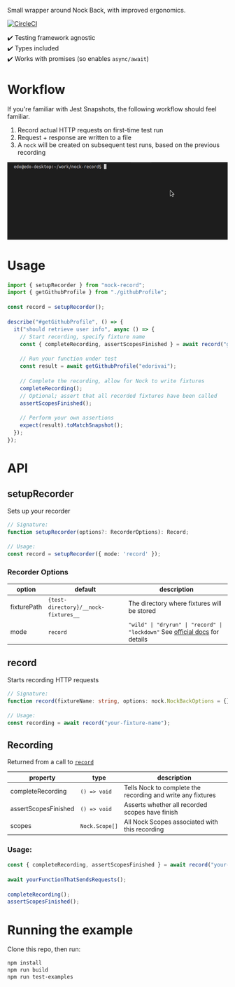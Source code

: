 Small wrapper around Nock Back, with improved ergonomics.

[![CircleCI](https://circleci.com/gh/edorivai/nock-record/tree/master.svg?style=svg&circle-token=e84f248ce8a4f263e4eab44af027f57681a26880)](https://circleci.com/gh/edorivai/nock-record/tree/master)


:heavy_check_mark: Testing framework agnostic\
:heavy_check_mark: Types included\
:heavy_check_mark: Works with promises (so enables `async/await`)

# Workflow

If you're familiar with Jest Snapshots, the following workflow should feel familiar.

1. Record actual HTTP requests on first-time test run
2. Request + response are written to a file
3. A `nock` will be created on subsequent test runs, based on the previous recording

![Usage gif](showcase.gif)

# Usage

```js
import { setupRecorder } from "nock-record";
import { getGithubProfile } from "./githubProfile";

const record = setupRecorder();

describe("#getGithubProfile", () => {
  it("should retrieve user info", async () => {
    // Start recording, specify fixture name
    const { completeRecording, assertScopesFinished } = await record("github-edorivai");

    // Run your function under test
    const result = await getGithubProfile("edorivai");

    // Complete the recording, allow for Nock to write fixtures
    completeRecording();
    // Optional; assert that all recorded fixtures have been called
    assertScopesFinished();

    // Perform your own assertions
    expect(result).toMatchSnapshot();
  });
});
```

# API

## setupRecorder

Sets up your recorder

```ts
// Signature:
function setupRecorder(options?: RecorderOptions): Record;

// Usage:
const record = setupRecorder({ mode: 'record' });
```

### Recorder Options

option|default|description
---|---|---
fixturePath|`{test-directory}/__nock-fixtures__`|The directory where fixtures will be stored
mode|`record`|`"wild" \| "dryrun" \| "record" \| "lockdown"` See [official docs](https://github.com/node-nock/nock#modes) for details

## record

Starts recording HTTP requests



```ts
// Signature:
function record(fixtureName: string, options: nock.NockBackOptions = {}): Promise<Recording>;

// Usage:
const recording = await record("your-fixture-name");
```

## Recording

Returned from a call to [`record`](#record)

 property | type | description
----------|------|-------------
completeRecording | `() => void` | Tells Nock to complete the recording and write any fixtures
assertScopesFinished | `() => void` | Asserts whether all recorded scopes have finish
scopes | `Nock.Scope[]` | All Nock Scopes associated with this recording

### Usage:

```ts
const { completeRecording, assertScopesFinished } = await record("your-fixture-name");

await yourFunctionThatSendsRequests();

completeRecording();
assertScopesFinished();
```

# Running the example

Clone this repo, then run:

```
npm install
npm run build
npm run test-examples
```
